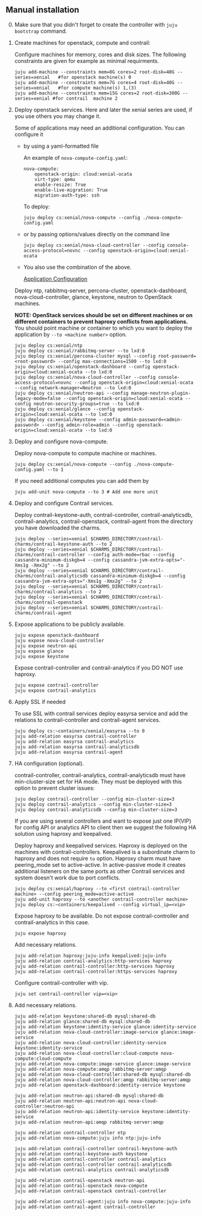 Manual installation
-------------------

0. Make sure that you didn't forget to create the controller with `juju bootstrap` command.

1. Create machines for openstack, compute and contrail:

    Configure machines for memory, cores and disk sizes. The following constraints are given for example as minimal requirments.
    ```
    juju add-machine --constraints mem=8G cores=2 root-disk=40G --series=xenial   #for openstack machine(s) 0
    juju add-machine --constraints mem=7G cores=4 root-disk=40G --series=xenial   #for compute machine(s) 1,(3)
    juju add-machine --constraints mem=15G cores=2 root-disk=300G --series=xenial #for contrail  machine 2
    ```

2. Deploy openstack services. Here and later the xenial series are used, if you use others you may change it.

    Some of applications may need an additional configuration. You can configure it 
    - by using a yaml-formatted file

        An example of `nova-compute-config.yaml`:
        ```
        nova-compute:
            openstack-origin: cloud:xenial-ocata
            virt-type: qemu 
            enable-resize: True
            enable-live-migration: True
            migration-auth-type: ssh
        ```
        To deploy:
        ```
        juju deploy cs:xenial/nova-compute --config ./nova-compute-config.yaml
        ```

    - or by passing options/values directly on the command line
        ```
        juju deploy cs:xenial/nova-cloud-controller --config console-access-protocol=novnc --config openstack-origin=cloud:xenial-ocata
        ```

    - You also use the combination of the above.

        [Application Configuration](https://docs.jujucharms.com/2.4/en/charms-config)

    Deploy ntp, rabbitmq-server, percona-cluster, openstack-dashboard, nova-cloud-controller, glance, keystone, neutron to OpenStack machines.

    **NOTE: OpenStack services should be set on different machines or on different containers to prevent haproxy conflicts from applications.** You should point machine or container to which you want to deploy the application by `--to <machine number>` option.
    ```
    juju deploy cs:xenial/ntp
    juju deploy cs:xenial/rabbitmq-server --to lxd:0
    juju deploy cs:xenial/percona-cluster mysql --config root-password=<root-password> --config max-connections=1500 --to lxd:0
    juju deploy cs:xenial/openstack-dashboard --config openstack-origin=cloud:xenial-ocata --to lxd:0
    juju deploy cs:xenial/nova-cloud-controller --config console-access-protocol=novnc --config openstack-origin=cloud:xenial-ocata --config network-manager=Neutron --to lxd:0
    juju deploy cs:xenial/neutron-api --config manage-neutron-plugin-legacy-mode=false --config openstack-origin=cloud:xenial-ocata --config neutron-security-groups=true --to lxd:0
    juju deploy cs:xenial/glance --config openstack-origin=cloud:xenial-ocata --to lxd:0
    juju deploy cs:xenial/keystone --config admin-password=<admin-password> --config admin-role=admin --config openstack-origin=cloud:xenial-ocata --to lxd:0
    ```

3.  Deploy and configure nova-compute.

    Deploy nova-compute to compute machine or machines.
    ```
    juju deploy cs:xenial/nova-compute --config ./nova-compute-config.yaml --to 1
    ```

    If you need additional computes you can  add them by
    ```
    juju add-unit nova-compute --to 3 # Add one more unit
    ```

4. Deploy and configure Contrail services.

    Deploy contrail-keystone-auth, contrail-controller, contrail-analyticsdb, contrail-analytics, contrail-openstack, contrail-agent from the directory you have downloaded the charms.
    ```
    juju deploy --series=xenial $CHARMS_DIRECTORY/contrail-charms/contrail-keystone-auth --to 2
    juju deploy --series=xenial $CHARMS_DIRECTORY/contrail-charms/contrail-controller --config auth-mode=rbac --config cassandra-minimum-diskgb=4 --config cassandra-jvm-extra-opts="-Xms1g -Xmx2g" --to 2
    juju deploy --series=xenial $CHARMS_DIRECTORY/contrail-charms/contrail-analyticsdb cassandra-minimum-diskgb=4 --config cassandra-jvm-extra-opts="-Xms1g -Xmx2g" --to 2
    juju deploy --series=xenial $CHARMS_DIRECTORY/contrail-charms/contrail-analytics --to 2
    juju deploy --series=xenial $CHARMS_DIRECTORY/contrail-charms/contrail-openstack
    juju deploy --series=xenial $CHARMS_DIRECTORY/contrail-charms/contrail-agent
    ```

5. Expose applications to be publicly available.
    ```
    juju expose openstack-dashboard
    juju expose nova-cloud-controller
    juju expose neutron-api
    juju expose glance
    juju expose keystone
    ```

    Expose contrail-controller and contrail-analytics if you DO NOT use haproxy.
    ```
    juju expose contrail-controller
    juju expose contrail-analytics
    ```

6. Apply SSL if needed

    To use SSL with contrail services deploy easyrsa service and add the relations to contrail-controller and contrail-agent services.

    ```
    juju deploy cs:~containers/xenial/easyrsa --to 0
    juju add-relation easyrsa contrail-controller
    juju add-relation easyrsa contrail-analytics
    juju add-relation easyrsa contrail-analyticsdb
    juju add-relation easyrsa contrail-agent
    ```

7. HA configuration (optional).

    contrail-controller, contrail-analytics, contrail-analyticsdb must have min-cluster-size set for HA mode. They must be deployed with this option to prevent cluster issues:
    ```
    juju deploy contrail-controller --config min-cluster-size=3
    juju deploy contrail-analytics --config min-cluster-size=3
    juju deploy contrail-analyticsdb --config min-cluster-size=3
    ```

    If you are using several controllers and want to expose just one IP(VIP) for config API or analytics API to client then we suggest the following HA solution using haproxy and keepalived.

    Deploy haproxy and keepalived services. Haproxy is deployed on the machines with contrail-controllers.
    Keepalived is a subordinate charm to haproxy and does not require `to` option.
    Haproxy charm must have peering_mode set to active-active. In active-passive mode it creates additional listeners on the same ports as other Contrail services and system doesn't work due to port conflicts.
    ```
    juju deploy cs:xenial/haproxy --to <first contrail-controller machine> --config peering_mode=active-active
    juju add-unit haproxy --to <another contrail-controller machine>
    juju deploy cs:~containers/keepalived --config virtual_ip=<vip>
    ```

    Expose haproxy to be available. Do not expose contrail-controller and contrail-analytics in this case.
    ```
    juju expose haproxy
    ```

    Add necessary relations.
    ```
    juju add-relation haproxy:juju-info keepalived:juju-info
    juju add-relation contrail-analytics:http-services haproxy
    juju add-relation contrail-controller:http-services haproxy
    juju add-relation contrail-controller:https-services haproxy
    ```

    Configure contrail-controller with vip.
    ```
    juju set contrail-controller vip=<vip>
    ```

8. Add necessary relations.

    ```
    juju add-relation keystone:shared-db mysql:shared-db
    juju add-relation glance:shared-db mysql:shared-db
    juju add-relation keystone:identity-service glance:identity-service
    juju add-relation nova-cloud-controller:image-service glance:image-service
    juju add-relation nova-cloud-controller:identity-service keystone:identity-service
    juju add-relation nova-cloud-controller:cloud-compute nova-compute:cloud-compute
    juju add-relation nova-compute:image-service glance:image-service
    juju add-relation nova-compute:amqp rabbitmq-server:amqp
    juju add-relation nova-cloud-controller:shared-db mysql:shared-db
    juju add-relation nova-cloud-controller:amqp rabbitmq-server:amqp
    juju add-relation openstack-dashboard:identity-service keystone

    juju add-relation neutron-api:shared-db mysql:shared-db
    juju add-relation neutron-api:neutron-api nova-cloud-controller:neutron-api
    juju add-relation neutron-api:identity-service keystone:identity-service
    juju add-relation neutron-api:amqp rabbitmq-server:amqp

    juju add-relation contrail-controller ntp
    juju add-relation nova-compute:juju info ntp:juju-info

    juju add-relation contrail-controller contrail-keystone-auth
    juju add-relation contrail-keystone-auth keystone
    juju add-relation contrail-controller contrail-analytics
    juju add-relation contrail-controller contrail-analyticsdb
    juju add-relation contrail-analytics contrail-analyticsdb

    juju add-relation contrail-openstack neutron-api
    juju add-relation contrail-openstack nova-compute
    juju add-relation contrail-openstack contrail-controller

    juju add-relation contrail-agent:juju info nova-compute:juju-info
    juju add-relation contrail-agent contrail-controller
    ```
